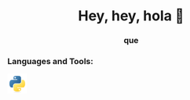 <!--
**ajotagesr/ajotagesr** is a ✨ _special_ ✨ repository because its `README.md` (this file) appears on your GitHub profile.
-->

<h1 align="center">Hey, hey, hola 👋</h1>
<h3 align="center">que</h3>

<h3 align="left">Languages and Tools:</h3>

<a href="https://www.python.org" target="_blank" rel="noreferrer"> 
  <img src="https://raw.githubusercontent.com/devicons/devicon/master/icons/python/python-original.svg" alt="python"
      width="40" height="40" /> 
</a>

